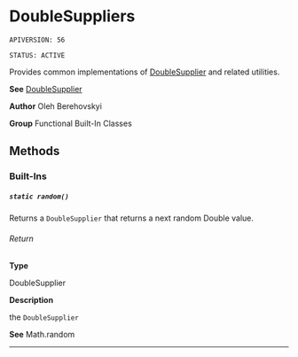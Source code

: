# DoubleSuppliers

`APIVERSION: 56`

`STATUS: ACTIVE`

Provides common implementations of [DoubleSupplier](/docs/Functional-Abstract-Classes/DoubleSupplier.md) and related utilities.


**See** [DoubleSupplier](/docs/Functional-Abstract-Classes/DoubleSupplier.md)


**Author** Oleh Berehovskyi


**Group** Functional Built-In Classes

## Methods
### Built-Ins
##### `static random()`

Returns a `DoubleSupplier` that returns a next random Double value.

###### Return

**Type**

DoubleSupplier

**Description**

the `DoubleSupplier`


**See** Math.random

---
